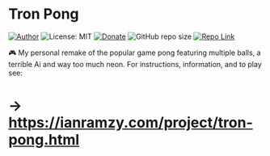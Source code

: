 # Tron Pong
[![Author](https://img.shields.io/badge/Author-ianramzy-brightgreen.svg)](https://ianramzy.com)
![License: MIT](https://img.shields.io/badge/License-MIT-yellow.svg) 
[![Donate](https://img.shields.io/badge/Donate-PayPal-brightgreen.svg)](https://paypal.me/ianramzy)
![GitHub repo size](https://img.shields.io/github/repo-size/ianramzy/tron-pong.svg)
[![Repo Link](https://img.shields.io/badge/Repo-Link-black.svg)](https://github.com/ianramzy/tron-pong)

🎮 My personal remake of the popular game pong featuring multiple balls, a terrible Ai and way too much neon.
For instructions, information, and to play see: 
# → https://ianramzy.com/project/tron-pong.html

